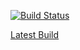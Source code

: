 [![Build Status](https://travis-ci.org/noahdesu/paperblah.svg?branch=master)](https://travis-ci.org/noahdesu/paperblah)

[Latest Build](https://github.com/noahdesu/paperblah/blob/builds/paper.pdf)
